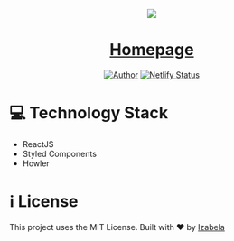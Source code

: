 <p align="center">
  <img src="https://dewey.tailorbrands.com/production/brand_version_mockup_image/166/3308549166_5e58bbbb-5c5a-4af0-b9d5-a7cec8648ea5.png?cb=1594571771">
</p>
<h1 align=center>
  <a href="https://izabela-matos.netlify.app/">Homepage</a>
</h1>

<div align="center">

<a href="https://www.linkedin.com/in/izabela-matos/" rel="linkedin">![Author](https://img.shields.io/badge/made%20by-izabela-blueviolet)</a>
[![Netlify Status](https://api.netlify.com/api/v1/badges/9b57b52a-976d-43e2-93e6-d2c2501d3927/deploy-status)](https://app.netlify.com/sites/izabela-matos/deploys)

</div>

# :computer: Technology Stack
- ReactJS
- Styled Components
- Howler

# :information_source: License
This project uses the MIT License.
Built with :heart: by <a href="https://www.linkedin.com/in/izabela-matos/">Izabela</a>
